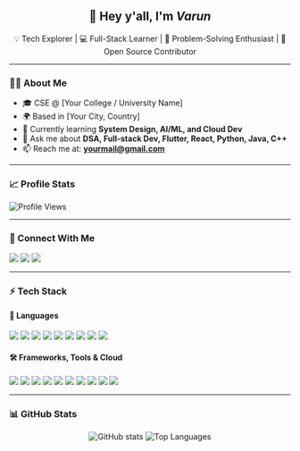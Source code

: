 <!-- Profile Header -->
<h2 align="center">👋 Hey y'all, I'm <i>Varun</i></h2>

<p align="center">
  💡 Tech Explorer | 💻 Full-Stack Learner | 🧠 Problem-Solving Enthusiast | 🚀 Open Source Contributor  
</p>

---

### 👨‍🎓 About Me  
- 🎓 CSE @ [Your College / University Name]  
- 🌍 Based in [Your City, Country]  
- 🔭 Currently learning **System Design, AI/ML, and Cloud Dev**  
- 💬 Ask me about **DSA, Full-stack Dev, Flutter, React, Python, Java, C++**  
- 📫 Reach me at: **yourmail@gmail.com**  

---

### 📈 Profile Stats  
![Profile Views](https://komarev.com/ghpvc/?username=varun99015&label=Profile%20views&color=0e75b6&style=flat)

---

### 🔗 Connect With Me  
<p align="left">
<a href="https://linkedin.com/in/YOUR_LINK"><img src="https://img.shields.io/badge/LinkedIn-Connect-blue?logo=linkedin" /></a>
<a href="https://leetcode.com/YOUR_LINK"><img src="https://img.shields.io/badge/LeetCode-Profile-orange?logo=leetcode" /></a>
<a href="mailto:YOUR_EMAIL"><img src="https://img.shields.io/badge/Email-Say%20Hi-red?logo=gmail" /></a>
</p>

---

### ⚡ Tech Stack  

#### 🚀 Languages  
<p align="left">
<img src="https://img.shields.io/badge/-C-333?style=flat&logo=c" />
<img src="https://img.shields.io/badge/-C++-333?style=flat&logo=cplusplus" />
<img src="https://img.shields.io/badge/-Java-333?style=flat&logo=java" />
<img src="https://img.shields.io/badge/-Python-333?style=flat&logo=python" />
<img src="https://img.shields.io/badge/-JavaScript-333?style=flat&logo=javascript" />
<img src="https://img.shields.io/badge/-Dart-333?style=flat&logo=dart" />
<img src="https://img.shields.io/badge/-Go-333?style=flat&logo=go" />
<img src="https://img.shields.io/badge/-HTML5-333?style=flat&logo=html5" />
<img src="https://img.shields.io/badge/-CSS3-333?style=flat&logo=css3" />
</p>

#### 🛠️ Frameworks, Tools & Cloud  
<p align="left">
<img src="https://img.shields.io/badge/-Git-333?style=flat&logo=git" />
<img src="https://img.shields.io/badge/-GitHub-333?style=flat&logo=github" />
<img src="https://img.shields.io/badge/-AWS-333?style=flat&logo=amazonaws" />
<img src="https://img.shields.io/badge/-Flutter-333?style=flat&logo=flutter" />
<img src="https://img.shields.io/badge/-React-333?style=flat&logo=react" />
<img src="https://img.shields.io/badge/-Node.js-333?style=flat&logo=node.js" />
<img src="https://img.shields.io/badge/-Express-333?style=flat&logo=express" />
<img src="https://img.shields.io/badge/-MongoDB-333?style=flat&logo=mongodb" />
<img src="https://img.shields.io/badge/-TensorFlow-333?style=flat&logo=tensorflow" />
<img src="https://img.shields.io/badge/-Docker-333?style=flat&logo=docker" />
</p>

---

### 📊 GitHub Stats  
<p align="center">
<img src="https://github-readme-stats.vercel.app/api?username=varun99015&show_icons=true&theme=radical" alt="GitHub stats" />  
<img src="https://github-readme-stats.vercel.app/api/top-langs/?username=varun99015&layout=compact&theme=radical" alt="Top Languages" />  
</p>
